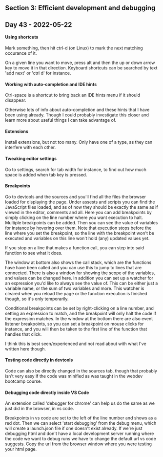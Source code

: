 ## Section 3: Efficient development and debugging

## Day 43 - 2022-05-22

#### <b>Using shortcuts</b>

Mark something, then hit ctrl-d (on Linux) to mark the next matching occurance of it.

On a given line you want to move, press alt and then the up or down arrow key to move it in that direction. Keyboard shortcuts can be searched by text 'add next' or 'ctrl d' for instance.

#### <b>Working with auto-completion and IDE hints</b>

Ctrl-space is a shortcut to bring back an IDE hints menu if it should disappear.

Otherwise lots of info about auto-completion and these hints that I have been using already. Though I could probably investigate this closer and learn more about useful things I can take advantage of.

#### <b>Extensions</b>

Install extensions, but not too many. Only have one of a type, as they can interfere with each other.

#### <b>Tweaking editor settings</b>

Go to settings, search for tab width for instance, to find out how much space is added when tab key is pressed.

#### <b>Breakpoints</b>

Go to devtools and the sources and you'll find all the files the browser loaded for displaying the page. Under assests and scripts you can find the JavaScript files loaded, and as of now they should be exactly the same as if viewed in the editor, comments and all. Here you can add breakpoints by simply clicking on the line number where you want execution to halt. Multiple breakpoints can be added. Then you can see the value of variables for instance by hovering over them. Note that execution stops before the line where you set the breakpoint, so the line with the breakpoint won't be executed and variables on this line won't hold (any) updated values yet.

If you stop on a line that makes a function call, you can step into said function to see what it does.

The window at bottom also shows the call stack, which are the functions have have been called and you can use this to jump to lines that are connected. There is also a window for showing the scope of the variables, and values can be changed here. In addition you can set up a watcher for an expression you'd like to always see the value of. This can be either just a variable name, or the sum of two variables and more. This watcher is cleared when you reload the page or the function execution is finished though, so it's only temporarily.

Conditional breakpoints can be set by right-clicking on a line number, and setting an expression to match, and the breakpoint will only halt the code if the expression matches. In the window at the bottom there are also event listener breakpoints, so you can set a breakpoint on mouse clicks for instance, and you will then be taken to the first line of the function that handles that click.

I think this is best seen/experienced and not read about with what I've written here though.

#### <b>Testing code directly in devtools</b>

Code can also be directly changed in the sources tab, though that probably isn't very easy if the code was minified as was taught in the webdev bootcamp course.

#### <b>Debugging code directly inside VS Code</b>

An extension called 'debugger for chrome' can help us do the same as we just did in the browser, in vs code.

Breakpoints in vs code are set to the left of the line number and shows as a red dot. Then we can select 'start debugging' from the debug menu, which will create a launch.json file if one doesn't exist already. If we're just debugging html and don't have a local development server running where the code we want to debug runs we have to change the default url vs code suggests. Copy the url from the browser window where you were testing your html page.

